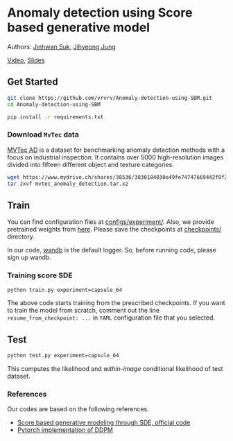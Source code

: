 # Anomaly detection using Score based generative model

Authors: [Jinhwan Suk](https://github.com/vrvrv), [Jihyeong Jung](https://github.com/JhngJng)

[Video](https://youtu.be/AxmfQoNdIso), [Slides](https://www.overleaf.com/read/zjwnhhmwnqdt)

## Get Started

```bash
git clone https://github.com/vrvrv/Anomaly-detection-using-SBM.git
cd Anomaly-detection-using-SBM

pip install -r requirements.txt
```

### Download `MvTec` data

[MVTec AD](https://www.mvtec.com/company/research/datasets/mvtec-ad) is a dataset for benchmarking anomaly detection methods with a focus on industrial inspection.
It contains over 5000 high-resolution images divided into fifteen different object and texture categories.

```bash
wget https://www.mydrive.ch/shares/38536/3830184030e49fe74747669442f0f282/download/420938113-1629952094/mvtec_anomaly_detection.tar.xz
tar Jxvf mvtec_anomaly_detection.tar.xz
```

## Train
You can find configuration files at [configs/experiment/](configs/experiment).
Also, we provide pretrained weights from [here](https://www.dropbox.com/sh/dut2fypgx3igpq2/AABY6y66eVZTIb4XbekjVV1Ja?dl=0).
Please save the checkpoints at [checkpoints/](checkpoints/) directory.

In our code, [wandb](https://wandb.ai/) is the default logger. So, before running code, please sign up wandb.

### Training score SDE
```bash
python train.py experiment=capsule_64
```
The above code starts training from the prescribed checkpoints. If you want to train the model from scratch,
comment out the line `resume_from_checkpoint: ...` in `YAML` configuration file that you selected.

## Test
```bash
python test.py experiment=capsule_64
```

This computes the likelihood and *within-image* conditional likelihood of test dataset.


### References
Our codes are based on the following references.

- [Score based generative modeling through SDE, official code](https://github.com/yang-song/score_sde_pytorch)
- [Pytorch implementation of DDPM](https://github.com/w86763777/pytorch-ddpm.git)